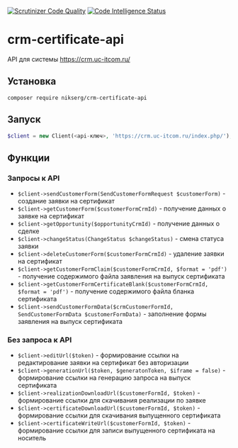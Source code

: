 [![Scrutinizer Code Quality](https://scrutinizer-ci.com/g/nikserg/crm-certificate-api/badges/quality-score.png?b=master)](https://scrutinizer-ci.com/g/nikserg/crm-certificate-api/?branch=master)
[![Code Intelligence Status](https://scrutinizer-ci.com/g/nikserg/crm-certificate-api/badges/code-intelligence.svg?b=master)](https://scrutinizer-ci.com/code-intelligence)

# crm-certificate-api

API для системы https://crm.uc-itcom.ru/

## Установка

`composer require nikserg/crm-certificate-api`

## Запуск

```php
$client = new Client(<api-ключ>, 'https://crm.uc-itcom.ru/index.php/'); // or 'https://dev.uc-itcom.ru/index.php/'
```

## Функции

### Запросы к API

* `$client->sendCustomerForm(SendCustomerFormRequest $customerForm)` - создание заявки на сертификат
* `$client->getCustomerForm($customerFormCrmId)` - получение данных о заявке на сертификат
* `$client->getOpportunity($opportunityCrmId)` - получение данных о сделке
* `$client->changeStatus(ChangeStatus $changeStatus)` - cмена статуса заявки
* `$client->deleteCustomerForm($customerFormCrmId)` - удаление заявки на сертификат
* `$client->getCustomerFormClaim($customerFormCrmId, $format = 'pdf')` - получение содержимого файла заявления на выпуск сертификата
* `$client->getCustomerFormCertificateBlank($customerFormCrmId, $format = 'pdf')` - получение содержимого файла бланка сертификата
* `$client->sendCustomerFormData($crmCustomerFormId, SendCustomerFormData $customerFormData)` - заполнение формы заявления на выпуск сертификата

### Без запроса к API

* `$client->editUrl($token)` - формирование ссылки на редактирование заявки на сертификат без авторизации
* `$client->generationUrl($token, $generatonToken, $iframe = false)` - формирование ссылки на генерацию запроса на выпуск сертификата
* `$client->realizationDownloadUrl($customerFormId, $token)` - формирование ссылки для скачивания реализации по заявке
* `$client->certificateDownloadUrl($customerFormId, $token)` - формирование ссылки для скачивания выпущенного сертификата
* `$client->certificateWriteUrl($customerFormId, $token)` - формирование ссылки для записи выпущенного сертификата на носитель
